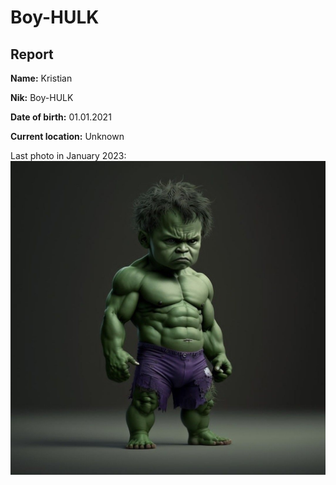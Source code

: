 # Boy-HULK

## Report

**Name:** Kristian

**Nik:** Boy-HULK

**Date of birth:** 01.01.2021

**Current location:** Unknown

Last photo in January 2023:
![Photo](https://github.com/Krostal/Boy-HULK/blob/main/photo.jpg)

